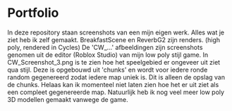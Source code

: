 # Portfolio
In deze repository staan screenshots van een mijn eigen werk. Alles wat je ziet heb ik zelf gemaakt.
BreakfastScene en ReverbG2 zijn renders. (high poly, rendered in Cycles)
De 'CW_...' afbeeldingen zijn screenshots genomen uit de editor (Roblox Studio) van mijn low poly stijl game. In CW_Screenshot_3.png is te zien hoe het speelgebied er ongeveer uit ziet qua stijl. Deze is opgebouwd uit 'chunks' en wordt voor iedere ronde random gegenereerd zodat iedere map uniek is. Dit is alleen de opslag van de chunks. Helaas kan ik momenteel niet laten zien hoe het er uit ziet als een compleet gegenereerde map.
Natuurlijk heb ik nog veel meer low poly 3D modellen gemaakt vanwege de game.
